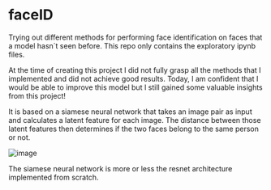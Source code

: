 # faceID
Trying out different methods for performing face identification on faces that a model hasn´t seen before. This repo only contains the exploratory ipynb files. 

At the time of creating this project I did not fully grasp all the methods that I implemented and did not achieve good results. Today, I am confident that I would be able to improve this model but I still gained some valuable insights from this project!

It is based on a siamese neural network that takes an image pair as input and calculates a latent feature for each image. The distance between those latent features then determines if the two faces belong to the same person or not.

![image](https://user-images.githubusercontent.com/59232492/207034900-a6836832-d885-48e5-9cd7-b7f19b41518e.png)

The siamese neural network is more or less the resnet architecture implemented from scratch.
